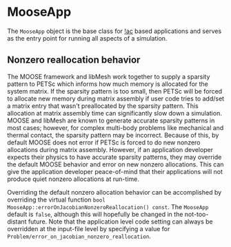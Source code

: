 # MooseApp

The `MooseApp` object is the base class for [!ac](MOOSE) based applications and serves as the
entry point for running all aspects of a simulation.

## Nonzero reallocation behavior

The MOOSE framework and libMesh work together to supply a sparsity pattern to
PETSc which informs how much memory is allocated for the system matrix. If the
sparsity pattern is too small, then PETSc will be forced to allocate new memory
during matrix assembly if user code tries to add/set a matrix entry that wasn't
preallocated by the sparsity pattern. This allocation at matrix assembly time
can significantly slow down a simulation. MOOSE and libMesh are known to
generate accurate sparsity patterns in most cases; however, for complex
multi-body problems like mechanical and thermal contact, the sparsity pattern
may be incorrect. Because of this, by default MOOSE does not error if PETSc is
forced to do new nonzero allocations during matrix assembly. However, if an
application developer expects their physics to have accurate sparsity patterns,
they may override the default MOOSE behavior and error on new nonzero
allocations. This can give the application developer peace-of-mind that their
applications will not produce quiet nonzero allocations at run-time.

Overriding the default nonzero allocation behavior can be accomplished by
overriding the virtual function `bool
MooseApp::errorOnJacobianNonzeroReallocation() const`. The `MooseApp` default is
`false`, although this will hopefully be changed in the not-too-distant
future. Note that the application level code setting can always be overridden at
the input-file level by specifying a value for `Problem/error_on_jacobian_nonzero_reallocation`.
